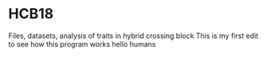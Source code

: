 # HCB18
Files, datasets, analysis of traits in hybrid crossing block
This is my first edit to see how this program works
hello 
humans
